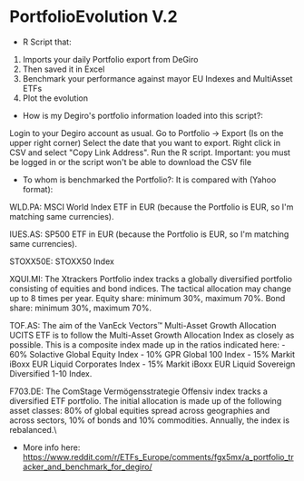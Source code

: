# PortfolioEvolution V.2

* R Script that:
1) Imports your daily Portfolio export from DeGiro
2) Then saved it in Excel
3) Benchmark your performance against mayor EU Indexes and MultiAsset ETFs
4) Plot the evolution

* How is my Degiro's portfolio information loaded into this script?:

Login to your Degiro account as usual.
Go to Portfolio -> Export (Is on the upper right corner)
Select the date that you want to export.
Right click in CSV and select "Copy Link Address".
Run the R script. Important: you must be logged in or the script won't be able to download the CSV file


* To whom is benchmarked the Portfolio?: It is compared with (Yahoo format):

WLD.PA: MSCI World Index ETF in EUR (because the Portfolio is EUR, so I'm matching same currencies).

IUES.AS: SP500 ETF in EUR (because the Portfolio is EUR, so I'm matching same currencies).

STOXX50E: STOXX50 Index

XQUI.MI: The Xtrackers Portfolio index tracks a globally diversified portfolio consisting of equities and bond indices. The tactical allocation may change up to 8 times per year. Equity share: minimum 30%, maximum 70%. Bond share: minimum 30%, maximum 70%.

TOF.AS: The aim of the VanEck Vectors™ Multi-Asset Growth Allocation UCITS ETF is to follow the Multi-Asset Growth Allocation Index as closely as possible. This is a composite index made up in the ratios indicated here: - 60% Solactive Global Equity Index - 10% GPR Global 100 Index - 15% Markit iBoxx EUR Liquid Corporates Index - 15% Markit iBoxx EUR Liquid Sovereign Diversified 1-10 Index.

F703.DE: The ComStage Vermögensstrategie Offensiv index tracks a diversified ETF portfolio. The initial allocation is made up of the following asset classes: 80% of global equities spread across geographies and across sectors, 10% of bonds and 10% commodities. Annually, the index is rebalanced.\

* More info here: https://www.reddit.com/r/ETFs_Europe/comments/fgx5mx/a_portfolio_tracker_and_benchmark_for_degiro/
